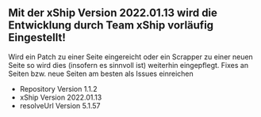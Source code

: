 ## Mit der xShip Version 2022.01.13 wird die Entwicklung durch Team xShip vorläufig Eingestellt!

Wird ein Patch zu einer Seite eingereicht oder ein Scrapper zu einer neuen Seite so wird dies (insofern es sinnvoll ist) weiterhin eingepflegt.
Fixes an Seiten bzw. neue Seiten am besten als Issues einreichen

- Repository  Version 1.1.2
- xShip       Version 2022.01.13
- resolveUrl  Version 5.1.57

